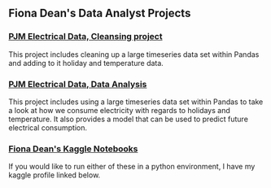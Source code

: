 <html>

<h2>Fiona Dean's Data Analyst Projects</h2>

<h3><a href="https://github.com/fionaeliza/fionaeliza.github.io/blob/main/PJM_Analysis_Fiona_Dean_cleansing.ipynb">PJM Electrical Data, Cleansing project</a></h3>

This project includes cleaning up a large timeseries data set within Pandas and adding to it holiday and temperature data.



<h3><a href="https://github.com/fionaeliza/fionaeliza.github.io/blob/main/PJM_Analysis_Fiona_Dean_cleansing.ipynb">PJM Electrical Data, Data Analysis</a></h3>

This project includes using a large timeseries data set within Pandas to take a look at how we consume electricity with regards to holidays and temperature. It also provides a model that can be used to predict future electrical consumption.
  
<h3><a href="https://www.kaggle.com/fionaeliza/code?scroll=true">Fiona Dean's Kaggle Notebooks</a></h3>

If you would like to run either of these in a python environment, I have my kaggle profile linked below.
</html>

